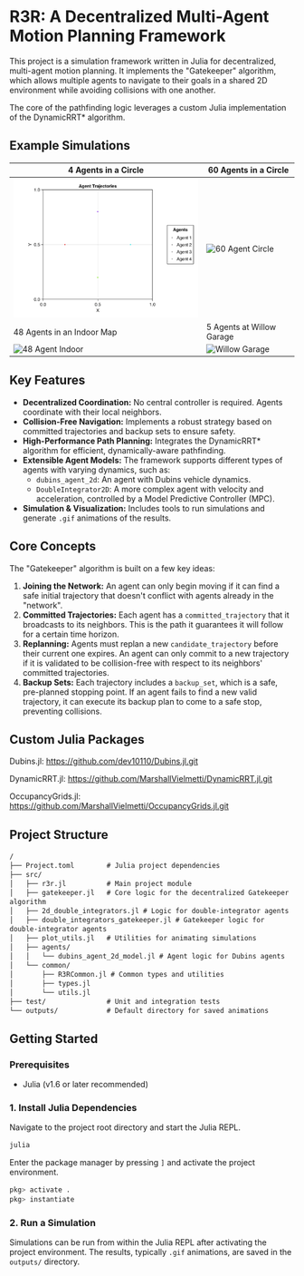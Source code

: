 # R3R: A Decentralized Multi-Agent Motion Planning Framework

This project is a simulation framework written in Julia for decentralized, multi-agent motion planning. It implements the "Gatekeeper" algorithm, which allows multiple agents to navigate to their goals in a shared 2D environment while avoiding collisions with one another.

The core of the pathfinding logic leverages a custom Julia implementation of the DynamicRRT* algorithm.

## Example Simulations

| 4 Agents in a Circle | 60 Agents in a Circle |
|-----------------------|-----------------------|
| <img src="readme_images/4_agent_circle.gif" alt="4 Agent Circle" width="400px"> | <img src="readme_images/60_agent_circle.gif" alt="60 Agent Circle" width="400px"> |
| 48 Agents in an Indoor Map | 5 Agents at Willow Garage |
| <img src="readme_images/48_agent_indoor.gif" alt="48 Agent Indoor" width="400px"> | <img src="readme_images/willow_garage_5.gif" alt="Willow Garage" width="400px"> |

## Key Features

*   **Decentralized Coordination:** No central controller is required. Agents coordinate with their local neighbors.
*   **Collision-Free Navigation:** Implements a robust strategy based on committed trajectories and backup sets to ensure safety.
*   **High-Performance Path Planning:** Integrates the DynamicRRT* algorithm for efficient, dynamically-aware pathfinding.
*   **Extensible Agent Models:** The framework supports different types of agents with varying dynamics, such as:
    *   `dubins_agent_2d`: An agent with Dubins vehicle dynamics.
    *   `DoubleIntegrator2D`: A more complex agent with velocity and acceleration, controlled by a Model Predictive Controller (MPC).
*   **Simulation & Visualization:** Includes tools to run simulations and generate `.gif` animations of the results.

## Core Concepts

The "Gatekeeper" algorithm is built on a few key ideas:

1.  **Joining the Network:** An agent can only begin moving if it can find a safe initial trajectory that doesn't conflict with agents already in the "network".
2.  **Committed Trajectories:** Each agent has a `committed_trajectory` that it broadcasts to its neighbors. This is the path it guarantees it will follow for a certain time horizon.
3.  **Replanning:** Agents must replan a new `candidate_trajectory` before their current one expires. An agent can only commit to a new trajectory if it is validated to be collision-free with respect to its neighbors' committed trajectories.
4.  **Backup Sets:** Each trajectory includes a `backup_set`, which is a safe, pre-planned stopping point. If an agent fails to find a new valid trajectory, it can execute its backup plan to come to a safe stop, preventing collisions.

## Custom Julia Packages
Dubins.jl: https://github.com/dev10110/Dubins.jl.git

DynamicRRT.jl: https://github.com/MarshallVielmetti/DynamicRRT.jl.git

OccupancyGrids.jl: https://github.com/MarshallVielmetti/OccupancyGrids.jl.git

## Project Structure

```
/
├── Project.toml        # Julia project dependencies
├── src/
│   ├── r3r.jl          # Main project module
│   ├── gatekeeper.jl   # Core logic for the decentralized Gatekeeper algorithm
│   ├── 2d_double_integrators.jl # Logic for double-integrator agents
│   ├── double_integrators_gatekeeper.jl # Gatekeeper logic for double-integrator agents
│   ├── plot_utils.jl   # Utilities for animating simulations
│   ├── agents/
│   │   └── dubins_agent_2d_model.jl # Agent logic for Dubins agents
│   └── common/
│       ├── R3RCommon.jl # Common types and utilities
│       ├── types.jl
│       └── utils.jl
├── test/               # Unit and integration tests
└── outputs/            # Default directory for saved animations
```

## Getting Started

### Prerequisites

*   Julia (v1.6 or later recommended)

### 1. Install Julia Dependencies

Navigate to the project root directory and start the Julia REPL.

```bash
julia
```

Enter the package manager by pressing `]` and activate the project environment.

```julia
pkg> activate .
pkg> instantiate
```

### 2. Run a Simulation

Simulations can be run from within the Julia REPL after activating the project environment. The results, typically `.gif` animations, are saved in the `outputs/` directory.